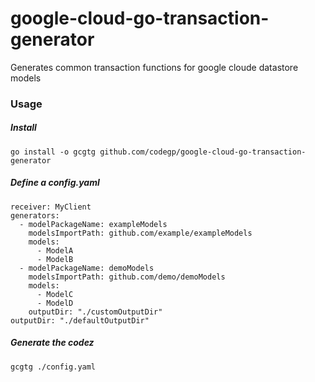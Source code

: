 # google-cloud-go-transaction-generator
Generates common transaction functions for google cloude datastore models

### Usage

##### Install
```
go install -o gcgtg github.com/codegp/google-cloud-go-transaction-generator
```

##### Define a config.yaml

```
receiver: MyClient
generators:
  - modelPackageName: exampleModels
    modelsImportPath: github.com/example/exampleModels
    models:
      - ModelA
      - ModelB
  - modelPackageName: demoModels
    modelsImportPath: github.com/demo/demoModels
    models:
      - ModelC
      - ModelD
    outputDir: "./customOutputDir"
outputDir: "./defaultOutputDir"
```

##### Generate the codez
```
gcgtg ./config.yaml
```
